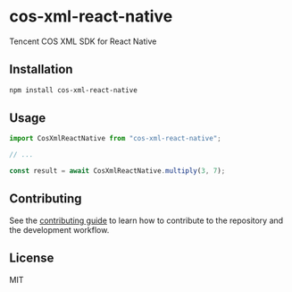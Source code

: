 # cos-xml-react-native

Tencent COS XML SDK for React Native

## Installation

```sh
npm install cos-xml-react-native
```

## Usage

```js
import CosXmlReactNative from "cos-xml-react-native";

// ...

const result = await CosXmlReactNative.multiply(3, 7);
```

## Contributing

See the [contributing guide](CONTRIBUTING.md) to learn how to contribute to the repository and the development workflow.

## License

MIT
